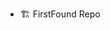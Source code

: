 - 🏗️ FirstFound Repo

<!---
FirstFound/FirstFound is a ✨ special ✨ repository because its `README.md` (this file) appears on your GitHub profile.
You can click the Preview link to take a look at your changes.
--->

